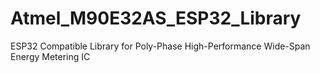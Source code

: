 # Atmel_M90E32AS_ESP32_Library
ESP32 Compatible Library for Poly-Phase High-Performance Wide-Span Energy Metering IC
